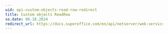 ```yaml
---
uid: api-custom-objects-read-row-redirect
title: Custom objects ReadRow
so.date: 06.18.2024
redirect_url: https://docs.superoffice.com/en/api/netserver/web-services/howto/custom-objects/rest-get-custom-object-row.html
---
```

